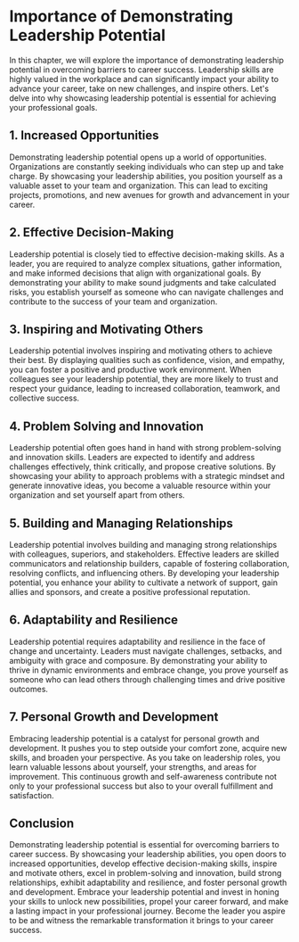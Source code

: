 # Importance of Demonstrating Leadership Potential

In this chapter, we will explore the importance of demonstrating leadership potential in overcoming barriers to career success. Leadership skills are highly valued in the workplace and can significantly impact your ability to advance your career, take on new challenges, and inspire others. Let's delve into why showcasing leadership potential is essential for achieving your professional goals.

## 1\. Increased Opportunities

Demonstrating leadership potential opens up a world of opportunities. Organizations are constantly seeking individuals who can step up and take charge. By showcasing your leadership abilities, you position yourself as a valuable asset to your team and organization. This can lead to exciting projects, promotions, and new avenues for growth and advancement in your career.

## 2\. Effective Decision-Making

Leadership potential is closely tied to effective decision-making skills. As a leader, you are required to analyze complex situations, gather information, and make informed decisions that align with organizational goals. By demonstrating your ability to make sound judgments and take calculated risks, you establish yourself as someone who can navigate challenges and contribute to the success of your team and organization.

## 3\. Inspiring and Motivating Others

Leadership potential involves inspiring and motivating others to achieve their best. By displaying qualities such as confidence, vision, and empathy, you can foster a positive and productive work environment. When colleagues see your leadership potential, they are more likely to trust and respect your guidance, leading to increased collaboration, teamwork, and collective success.

## 4\. Problem Solving and Innovation

Leadership potential often goes hand in hand with strong problem-solving and innovation skills. Leaders are expected to identify and address challenges effectively, think critically, and propose creative solutions. By showcasing your ability to approach problems with a strategic mindset and generate innovative ideas, you become a valuable resource within your organization and set yourself apart from others.

## 5\. Building and Managing Relationships

Leadership potential involves building and managing strong relationships with colleagues, superiors, and stakeholders. Effective leaders are skilled communicators and relationship builders, capable of fostering collaboration, resolving conflicts, and influencing others. By developing your leadership potential, you enhance your ability to cultivate a network of support, gain allies and sponsors, and create a positive professional reputation.

## 6\. Adaptability and Resilience

Leadership potential requires adaptability and resilience in the face of change and uncertainty. Leaders must navigate challenges, setbacks, and ambiguity with grace and composure. By demonstrating your ability to thrive in dynamic environments and embrace change, you prove yourself as someone who can lead others through challenging times and drive positive outcomes.

## 7\. Personal Growth and Development

Embracing leadership potential is a catalyst for personal growth and development. It pushes you to step outside your comfort zone, acquire new skills, and broaden your perspective. As you take on leadership roles, you learn valuable lessons about yourself, your strengths, and areas for improvement. This continuous growth and self-awareness contribute not only to your professional success but also to your overall fulfillment and satisfaction.

## Conclusion

Demonstrating leadership potential is essential for overcoming barriers to career success. By showcasing your leadership abilities, you open doors to increased opportunities, develop effective decision-making skills, inspire and motivate others, excel in problem-solving and innovation, build strong relationships, exhibit adaptability and resilience, and foster personal growth and development. Embrace your leadership potential and invest in honing your skills to unlock new possibilities, propel your career forward, and make a lasting impact in your professional journey. Become the leader you aspire to be and witness the remarkable transformation it brings to your career success.
